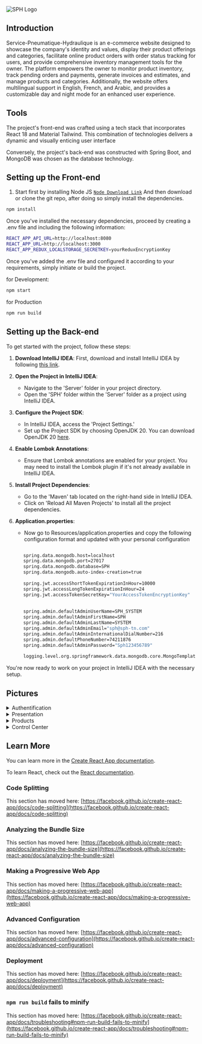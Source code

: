 ![SPH Logo](https://github.com/DALI-1/Service-Pneumatique-Hydraulique/assets/99611104/ad25defe-a219-4912-91e2-d40ef71de7b9)


## Introduction

Service-Pneumatique-Hydraulique is an e-commerce website designed to showcase the company's identity and values, display their product offerings and categories, facilitate online product orders with order status tracking for users, and provide comprehensive inventory management tools for the owner. The platform empowers the owner to monitor product inventory, track pending orders and payments, generate invoices and estimates, and manage products and categories. Additionally, the website offers multilingual support in English, French, and Arabic, and provides a customizable day and night mode for an enhanced user experience.

## Tools

The project's front-end was crafted using a tech stack that incorporates React 18 and Material Tailwind. This combination of technologies delivers a dynamic and visually enticing user interface

Conversely, the project's back-end was constructed with Spring Boot, and MongoDB was chosen as the database technology.

## Setting up the Front-end

1. Start first by installing Node JS [`Node Download Link`](https://nodejs.org/en/download/current)
   And then download or clone the git repo, after doing so simply install the dependencies.
```bash
npm install
```
Once you've installed the necessary dependencies, proceed by creating a .env file and including the following information:
```bash
REACT_APP_API_URL=http://localhost:8080
REACT_APP_URL=http://localhost:3000
REACT_APP_REDUX_LOCALSTORAGE_SECRETKEY=yourReduxEncryptionKey

```

Once you've added the .env file and configured it according to your requirements, simply initiate or build the project.

for Development:

```bash
npm start
```

for Production

```bash
npm run build
```

## Setting up the Back-end

To get started with the project, follow these steps:

1. **Download IntelliJ IDEA**: First, download and install IntelliJ IDEA by following [this link](https://www.jetbrains.com/idea/download/?section=windows).

2. **Open the Project in IntelliJ IDEA**:
   - Navigate to the 'Server' folder in your project directory.
   - Open the 'SPH' folder within the 'Server' folder as a project using IntelliJ IDEA.

3. **Configure the Project SDK**:
   - In IntelliJ IDEA, access the 'Project Settings.'
   - Set up the Project SDK by choosing OpenJDK 20. You can download OpenJDK 20 [here](https://jdk.java.net/java-se-ri/20).
   
4. **Enable Lombok Annotations**:
   - Ensure that Lombok annotations are enabled for your project. You may need to install the Lombok plugin if it's not already available in IntelliJ IDEA.

5. **Install Project Dependencies**:
   - Go to the 'Maven' tab located on the right-hand side in IntelliJ IDEA.
   - Click on 'Reload All Maven Projects' to install all the project dependencies.

6. **Application.properties**:
   - Now go to Resources/application.properties and copy the following configuration format and updated with your personal configuration
   ```bash

      spring.data.mongodb.host=localhost
      spring.data.mongodb.port=27017
      spring.data.mongodb.database=SPH
      spring.data.mongodb.auto-index-creation=true
      
      spring.jwt.accessShortTokenExpirationInHour=10000
      spring.jwt.accessLongTokenExpirationInHour=24
      spring.jwt.accessTokenSecretKey="YourAccessTokenEncryptionKey"
      
      
      spring.admin.defaultAdminUserName=SPH_SYSTEM
      spring.admin.defaultAdminFirstName=SPH
      spring.admin.defaultAdminLastName=SYSTEM
      spring.admin.defaultAdminEmail="sph@sph-tn.com"
      spring.admin.defaultAdminInternationalDialNumber=216
      spring.admin.defaultPhoneNumber=74211876
      spring.admin.defaultAdminPassword="Sph123456789"
      
      logging.level.org.springframework.data.mongodb.core.MongoTemplate=DEBUG

   ```
     
You're now ready to work on your project in IntelliJ IDEA with the necessary setup.

## Pictures

<details>
<summary>Authentification</summary>
   
![Screenshot 2023-11-16 211709](https://github.com/DALI-1/Service-Pneumatique-Hydraulique/assets/99611104/6df5a616-ddd5-413c-b488-0c54af4486c3)

![Screenshot 2023-11-16 211722](https://github.com/DALI-1/Service-Pneumatique-Hydraulique/assets/99611104/49dd0228-f663-4755-9e71-22b7e7fedded)



</details>

<details>
<summary>Presentation</summary>
   
![Screenshot 2023-11-16 211534](https://github.com/DALI-1/Service-Pneumatique-Hydraulique/assets/99611104/b92a36e1-3fce-47d7-97b3-c024e26473b6)

![Screenshot 2023-11-16 211600](https://github.com/DALI-1/Service-Pneumatique-Hydraulique/assets/99611104/b739a59c-c9fe-4c48-b885-b99fa62e6d7c)

![Screenshot 2023-11-16 211631](https://github.com/DALI-1/Service-Pneumatique-Hydraulique/assets/99611104/03733b1e-6d82-4bea-9cea-d9495ac4db63)

![Screenshot 2023-11-16 211652](https://github.com/DALI-1/Service-Pneumatique-Hydraulique/assets/99611104/d83fcb98-104c-43a4-a49f-a2d2b2ee6d90)


</details>

<details>
<summary>Products</summary>
   
![Screenshot 2023-11-16 211815](https://github.com/DALI-1/Service-Pneumatique-Hydraulique/assets/99611104/8f92fe50-b9a0-429b-94d1-9c6932f32f01)

![Screenshot 2023-11-16 211838](https://github.com/DALI-1/Service-Pneumatique-Hydraulique/assets/99611104/dd2ec5d2-b330-4da6-a474-3f06f77a1a97)

![Screenshot 2023-11-16 211901](https://github.com/DALI-1/Service-Pneumatique-Hydraulique/assets/99611104/d5d8d8e5-c227-4662-839f-babff726eac0)

![Screenshot 2023-11-16 211936](https://github.com/DALI-1/Service-Pneumatique-Hydraulique/assets/99611104/ece6f8f5-35f7-4a1b-bc9f-deaa15c54a23)

</details>

<details>
<summary>Control Center</summary>
   
![Screenshot 2023-11-16 212110](https://github.com/DALI-1/Service-Pneumatique-Hydraulique/assets/99611104/11b7a14a-c736-4459-a699-03093aeb549b)

![Screenshot 2023-11-16 212129](https://github.com/DALI-1/Service-Pneumatique-Hydraulique/assets/99611104/3b4021a3-15d7-4427-b187-383eee122ff4)

![Screenshot 2023-11-16 212155](https://github.com/DALI-1/Service-Pneumatique-Hydraulique/assets/99611104/24bd9d49-1e1f-4830-a6a7-4d84740d9912)

![Screenshot 2023-11-16 212230](https://github.com/DALI-1/Service-Pneumatique-Hydraulique/assets/99611104/36ac40d5-ee00-44f8-9087-c75fae7cab3e)

![Screenshot 2023-11-16 212253](https://github.com/DALI-1/Service-Pneumatique-Hydraulique/assets/99611104/a94f1388-d4e6-4f8b-8479-54eee0839379)

![Screenshot 2023-11-16 212315](https://github.com/DALI-1/Service-Pneumatique-Hydraulique/assets/99611104/29a957f5-bd5c-4397-bbb1-775a4d0e57fe)

![Screenshot 2023-11-16 212340](https://github.com/DALI-1/Service-Pneumatique-Hydraulique/assets/99611104/6c8c16a7-fdb8-42a2-a02a-fb5ed3307a43)

![Screenshot 2023-11-16 212354](https://github.com/DALI-1/Service-Pneumatique-Hydraulique/assets/99611104/929ac248-5c48-4ea6-b79a-0082788a4f00)

![Screenshot 2023-11-16 212452](https://github.com/DALI-1/Service-Pneumatique-Hydraulique/assets/99611104/6bd10102-b5db-40b8-a908-7902dce6ea49)

![Screenshot 2023-11-16 212518](https://github.com/DALI-1/Service-Pneumatique-Hydraulique/assets/99611104/0db1e4c7-509f-4cc5-ac89-f67b042e9cf1)


</details>



## Learn More

You can learn more in the [Create React App documentation](https://facebook.github.io/create-react-app/docs/getting-started).

To learn React, check out the [React documentation](https://reactjs.org/).

### Code Splitting

This section has moved here: [https://facebook.github.io/create-react-app/docs/code-splitting](https://facebook.github.io/create-react-app/docs/code-splitting)

### Analyzing the Bundle Size

This section has moved here: [https://facebook.github.io/create-react-app/docs/analyzing-the-bundle-size](https://facebook.github.io/create-react-app/docs/analyzing-the-bundle-size)

### Making a Progressive Web App

This section has moved here: [https://facebook.github.io/create-react-app/docs/making-a-progressive-web-app](https://facebook.github.io/create-react-app/docs/making-a-progressive-web-app)

### Advanced Configuration

This section has moved here: [https://facebook.github.io/create-react-app/docs/advanced-configuration](https://facebook.github.io/create-react-app/docs/advanced-configuration)

### Deployment

This section has moved here: [https://facebook.github.io/create-react-app/docs/deployment](https://facebook.github.io/create-react-app/docs/deployment)

### `npm run build` fails to minify

This section has moved here: [https://facebook.github.io/create-react-app/docs/troubleshooting#npm-run-build-fails-to-minify](https://facebook.github.io/create-react-app/docs/troubleshooting#npm-run-build-fails-to-minify)

